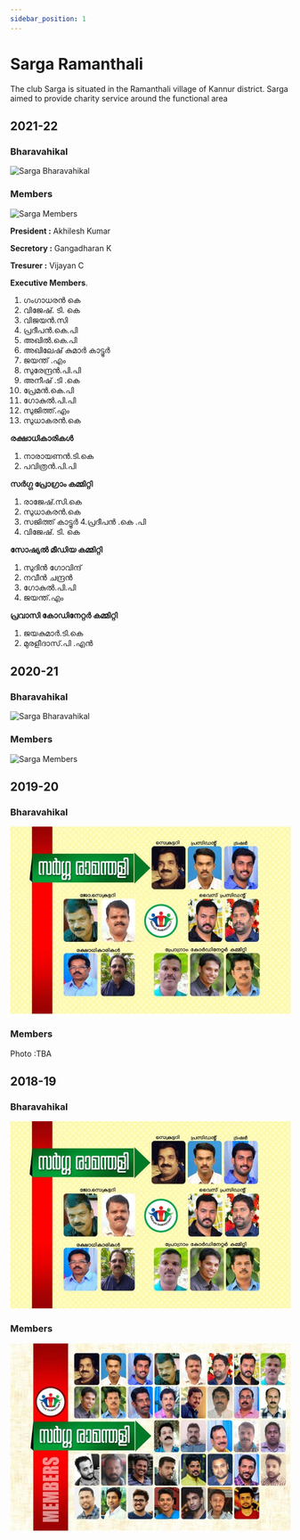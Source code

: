 ```yaml
---
sidebar_position: 1
---
```


# Sarga Ramanthali

The club Sarga is situated in the Ramanthali village of Kannur district. Sarga aimed to provide charity service around the functional area

## 2021-22

### Bharavahikal
![Sarga Bharavahikal](/img/bharavahikal21-22.jpg)
### Members
![Sarga Members](/img/members21-22.jpg)

**President :** 
Akhilesh Kumar

**Secretory :**
Gangadharan K

**Tresurer :**
Vijayan C

**Executive Members**.


1. ഗംഗാധരൻ കെ
2. വിജേഷ്. ടി. കെ
3. വിജയൻ.സി
4. പ്രദീപൻ.കെ.പി
5. അഖിൽ.കെ.പി
6. അഖിലേഷ് കുമാർ കാട്ടൂർ
7. ജയന്ത് .എം
8. സുരേന്ദ്രൻ.പി.പി
9. അനീഷ് .ടി .കെ
10. പ്രേമൻ.കെ.പി
11. ഗോകുൽ.പി.പി
12. സുജിത്ത്.എം
13. സുധാകരൻ.കെ

**രക്ഷാധികാരികൾ**

1. നാരായണൻ.ടി.കെ
2. പവിത്രൻ.പി.പി

**സർഗ്ഗ പ്രോഗ്രാം കമ്മിറ്റി**

1. രാജേഷ്.സി.കെ
2. സുധാകരൻ.കെ
3. സജിത്ത് കാട്ടൂർ
4.പ്രദീപൻ .കെ .പി
5. വിജേഷ്. ടി. കെ


**സോഷ്യൽ മീഡിയ കമ്മിറ്റി**

1. സുദിൻ ഗോവിന്ദ്
2. നവീൻ ചന്ദ്രൻ
3. ഗോകുൽ.പി.പി
4. ജയന്ത്.എം

**പ്രവാസി കോഡിനേറ്റർ കമ്മിറ്റി**

1. ജയകുമാർ.ടി.കെ
2. മുരളീദാസ്.പി .എൻ



## 2020-21
### Bharavahikal
![Sarga Bharavahikal](/img/Bharavahikal.jpg)

### Members
![Sarga Members](/img/members.jpg)


## 2019-20
### Bharavahikal
![Sarga Bharavahikal](/img/bharavahikal2018.jpg)
### Members
Photo :TBA

## 2018-19
### Bharavahikal 
![Sarga Bharavahikal](/img/bharavahikal2018.jpg)
### Members
![Sarga Members](/img/members2018.jpg)

